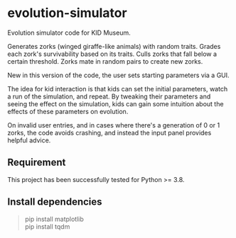# evolution-simulator
Evolution simulator code for KID Museum.

Generates zorks (winged giraffe-like animals) with random traits.  Grades each zork's survivability based on its
traits.  Culls zorks that fall below a certain threshold.  Zorks mate in random pairs to create new zorks.

New in this version of the code, the user sets starting parameters via a GUI.

The idea for kid interaction is that kids can set the initial parameters, watch a run of the simulation, and repeat.
By tweaking their parameters and seeing the effect on the simulation, kids can gain some intuition about the effects of
these parameters on evolution.

On invalid user entries, and in cases where there's a generation of 0 or 1 zorks, the code avoids crashing, and instead
the input panel provides helpful advice.

## Requirement
This project has been successfully tested for Python >= 3.8.

## Install dependencies
>pip install matplotlib  
pip install tqdm
